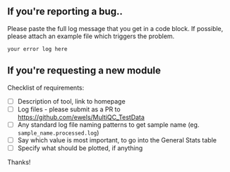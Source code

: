 ## If you're reporting a bug..
Please paste the full log message that you get in a code block. If possible, please attach an example file which triggers the problem.
```
your error log here
```

## If you're requesting a new module
Checklist of requirements:
- [ ] Description of tool, link to homepage
- [ ] Log files - please submit as a PR to https://github.com/ewels/MultiQC_TestData
- [ ] Any standard log file naming patterns to get sample name (eg. `sample_name.processed.log`)
- [ ] Say which value is most important, to go into the General Stats table
- [ ] Specify what should be plotted, if anything

Thanks!